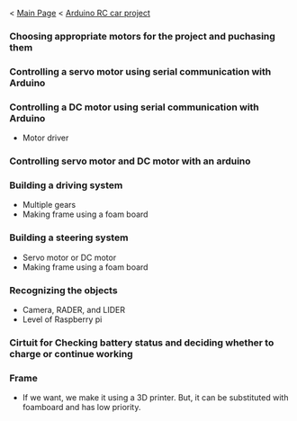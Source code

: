 < [Main Page](https://enginebeast.github.io/) < [Arduino RC car project](https://enginebeast.github.io/RCcar/)

### Choosing appropriate motors for the project and puchasing them

### Controlling a servo motor using serial communication with Arduino

### Controlling a DC motor using serial communication with Arduino
- Motor driver

### Controlling servo motor and DC motor with an arduino

### Building a driving system  
- Multiple gears
- Making frame using a foam board  

### Building a steering system  
- Servo motor or DC motor
- Making frame using a foam board

### Recognizing the objects
- Camera, RADER, and LIDER
- Level of Raspberry pi

### Cirtuit for Checking battery status and deciding whether to charge or continue working

### Frame
- If we want, we make it using a 3D printer. But, it can be substituted with foamboard and has low priority.
